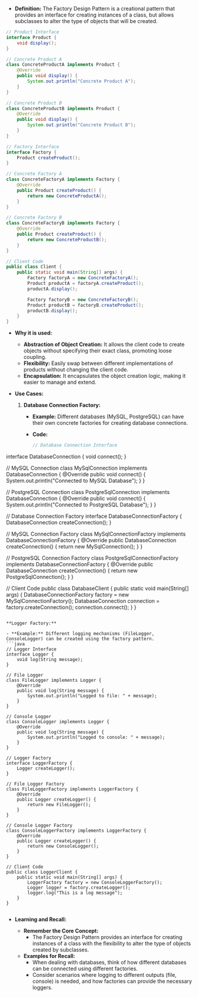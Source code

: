 

- **Definition:** The Factory Design Pattern is a creational pattern that provides an interface for creating instances of a class, but allows subclasses to alter the type of objects that will be created.
```java
// Product Interface
interface Product {
    void display();
}

// Concrete Product A
class ConcreteProductA implements Product {
    @Override
    public void display() {
        System.out.println("Concrete Product A");
    }
}

// Concrete Product B
class ConcreteProductB implements Product {
    @Override
    public void display() {
        System.out.println("Concrete Product B");
    }
}

// Factory Interface
interface Factory {
    Product createProduct();
}

// Concrete Factory A
class ConcreteFactoryA implements Factory {
    @Override
    public Product createProduct() {
        return new ConcreteProductA();
    }
}

// Concrete Factory B
class ConcreteFactoryB implements Factory {
    @Override
    public Product createProduct() {
        return new ConcreteProductB();
    }
}

// Client Code
public class Client {
    public static void main(String[] args) {
        Factory factoryA = new ConcreteFactoryA();
        Product productA = factoryA.createProduct();
        productA.display();

        Factory factoryB = new ConcreteFactoryB();
        Product productB = factoryB.createProduct();
        productB.display();
    }
}

```

- **Why it is used:**
    
    - **Abstraction of Object Creation:** It allows the client code to create objects without specifying their exact class, promoting loose coupling.
    - **Flexibility:** Easily swap between different implementations of products without changing the client code.
    - **Encapsulation:** It encapsulates the object creation logic, making it easier to manage and extend.
- **Use Cases:**
    
    1. **Database Connection Factory:**
        
        - **Example:** Different databases (MySQL, PostgreSQL) can have their own concrete factories for creating database connections.
        - **Code:**
            
            
            ```java
            // Database Connection Interface
interface DatabaseConnection {
    void connect();
}

// MySQL Connection
class MySqlConnection implements DatabaseConnection {
    @Override
    public void connect() {
        System.out.println("Connected to MySQL Database");
    }
}

// PostgreSQL Connection
class PostgreSqlConnection implements DatabaseConnection {
    @Override
    public void connect() {
        System.out.println("Connected to PostgreSQL Database");
    }
}

// Database Connection Factory
interface DatabaseConnectionFactory {
    DatabaseConnection createConnection();
}

// MySQL Connection Factory
class MySqlConnectionFactory implements DatabaseConnectionFactory {
    @Override
    public DatabaseConnection createConnection() {
        return new MySqlConnection();
    }
}

// PostgreSQL Connection Factory
class PostgreSqlConnectionFactory implements DatabaseConnectionFactory {
    @Override
    public DatabaseConnection createConnection() {
        return new PostgreSqlConnection();
    }
}

// Client Code
public class DatabaseClient {
    public static void main(String[] args) {
        DatabaseConnectionFactory factory = new MySqlConnectionFactory();
        DatabaseConnection connection = factory.createConnection();
        connection.connect();
    }
}

```

**Logger Factory:**

- **Example:** Different logging mechanisms (FileLogger, ConsoleLogger) can be created using the factory pattern.
```java
// Logger Interface
interface Logger {
    void log(String message);
}

// File Logger
class FileLogger implements Logger {
    @Override
    public void log(String message) {
        System.out.println("Logged to file: " + message);
    }
}

// Console Logger
class ConsoleLogger implements Logger {
    @Override
    public void log(String message) {
        System.out.println("Logged to console: " + message);
    }
}

// Logger Factory
interface LoggerFactory {
    Logger createLogger();
}

// File Logger Factory
class FileLoggerFactory implements LoggerFactory {
    @Override
    public Logger createLogger() {
        return new FileLogger();
    }
}

// Console Logger Factory
class ConsoleLoggerFactory implements LoggerFactory {
    @Override
    public Logger createLogger() {
        return new ConsoleLogger();
    }
}

// Client Code
public class LoggerClient {
    public static void main(String[] args) {
        LoggerFactory factory = new ConsoleLoggerFactory();
        Logger logger = factory.createLogger();
        logger.log("This is a log message");
    }
}


```
            
- **Learning and Recall:**
    
    - **Remember the Core Concept:**
        - The Factory Design Pattern provides an interface for creating instances of a class with the flexibility to alter the type of objects created by subclasses.
    - **Examples for Recall:**
        - When dealing with databases, think of how different databases can be connected using different factories.
        - Consider scenarios where logging to different outputs (file, console) is needed, and how factories can provide the necessary loggers.